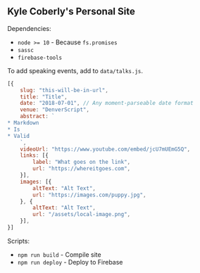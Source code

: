 ## Kyle Coberly's Personal Site

Dependencies:

* `node >= 10` - Because `fs.promises`
* `sassc`
* `firebase-tools`

To add speaking events, add to `data/talks.js`.

```js
[{
    slug: "this-will-be-in-url",
    title: "Title",
    date: "2018-07-01", // Any moment-parseable date format
    venue: "DenverScript",
    abstract: `
* Markdown
* Is
* Valid
    `,
    videoUrl: "https://www.youtube.com/embed/jcU7mUEmG5Q",
    links: [{
        label: "What goes on the link",
        url: "https://whereitgoes.com",
    }],
    images: [{
        altText: "Alt Text",
        url: "https://images.com/puppy.jpg",
    }, {
        altText: "Alt Text",
        url: "/assets/local-image.png",
    }],
}]
```

Scripts:

* `npm run build` - Compile site
* `npm run deploy` - Deploy to Firebase
